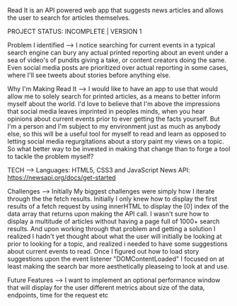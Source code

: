Read It is an API powered web app that suggests news articles and allows the user to search for articles themselves. 

PROJECT STATUS: INCOMPLETE | VERSION 1

Problem I identified --> I notice searching for current events in a typical search engine can 
bury any actual printed reporting about an event under a sea of video's of pundits giving a take, or content creators doing the same. Even social media posts are prioritized 
over actual reporting in some cases, where I'll see tweets about stories before anything else. 

Why I'm Making  Read It --> I would like to have an app to use that would allow me to solely search for printed articles, as a means to better inform myself about the world. 
I'd love to believe that I'm above the impressions that social media leaves imprinted in peoples minds, when you hear opinions about current events prior to ever getting the 
facts yourself. But I'm a person and I'm subject to my environment just as much as anybody else, so this will be a useful tool for myself to read and learn as opposed to letting 
social media regurgitations about a story paint my views on a topic. So what better way to be invested in making that change than to forge a tool to tackle the problem myself? 

TECH --> Languages: HTML5, CSS3 and JavaScript 
         News API: https://newsapi.org/docs/get-started

Challenges --> Initially My biggest challenges were simply how I iterate through the the fetch results. Initially I only knew how to display the first results of a fetch request
by using innerHTML to display the [0] index of the data array that returns upon making the API call. I wasn't sure how to display a multitude of articles without having a page full of 
1000+ search results. And upon working through that problem and getting a solution I realized I hadn't yet thought about what the user will initially be looking at prior to looking for 
a topic, and realized i needed to have some suggestions about current events to read. Once I figured out how to load story suggestions upon the event listener "DOMContentLoaded" I focused on 
at least making the search bar more aesthetically pleaseing to look at and use. 

Future Features --> I want to implement an optional performance window that will display for the user different metrics about size of the data, endpoints, time for the request etc  

